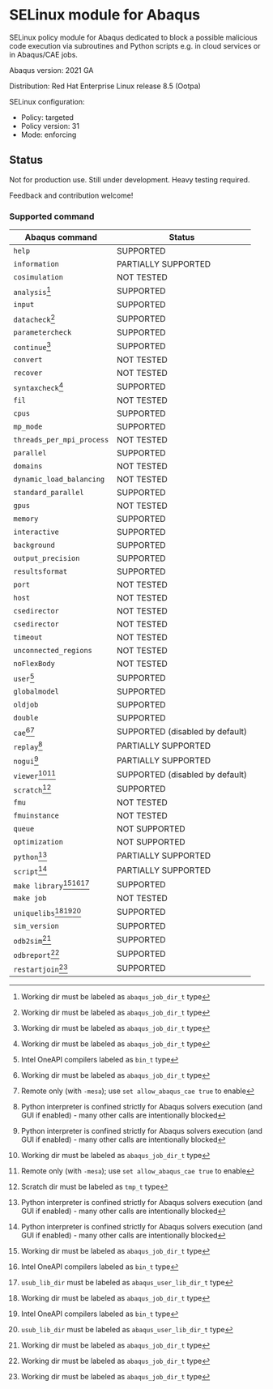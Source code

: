 # SELinux module for Abaqus
SELinux policy module for Abaqus dedicated to block a possible malicious code execution via subroutines and Python scripts e.g. in cloud services or in Abaqus/CAE jobs.

Abaqus version: 2021 GA

Distribution: Red Hat Enterprise Linux release 8.5 (Ootpa)

SELinux configuration:
 - Policy: targeted
 - Policy version: 31
 - Mode: enforcing

## Status
Not for production use. Still under development. Heavy testing required.

Feedback and contribution welcome!

### Supported command

| Abaqus command    | Status               | 
|-------------------|----------------------|
|`help`             |SUPPORTED             |
|`information`      |PARTIALLY SUPPORTED   |
|`cosimulation`     |NOT TESTED            |
|`analysis`[^1]     |SUPPORTED             |
|`input`            |SUPPORTED             |
|`datacheck`[^1]    |SUPPORTED             |
|`parametercheck`   |SUPPORTED             |
|`continue`[^1]     |SUPPORTED             |
|`convert`          |NOT TESTED            |
|`recover`          |NOT TESTED            |
|`syntaxcheck`[^1]  |SUPPORTED             |
|`fil`              |NOT TESTED            |
|`cpus`             |SUPPORTED             |
|`mp_mode`          |SUPPORTED             |
|`threads_per_mpi_process`|NOT TESTED             |
|`parallel`         |SUPPORTED             |
|`domains`          |NOT TESTED            |
|`dynamic_load_balancing`|NOT TESTED            |
|`standard_parallel`|SUPPORTED             |
|`gpus`             |NOT TESTED            |
|`memory`           |SUPPORTED             |
|`interactive`      |SUPPORTED             |
|`background`       |SUPPORTED             |
|`output_precision` |SUPPORTED             |
|`resultsformat`    |SUPPORTED             |
|`port`             |NOT TESTED            |
|`host`             |NOT TESTED            |
|`csedirector`      |NOT TESTED            |
|`csedirector`      |NOT TESTED            |
|`timeout`          |NOT TESTED            |
|`unconnected_regions`|NOT TESTED            |
|`noFlexBody`       |NOT TESTED            |
|`user`[^2]         |SUPPORTED             |
|`globalmodel`      |SUPPORTED             |
|`oldjob`           |SUPPORTED             |
|`double`           |SUPPORTED             |
|`cae`[^1][^3]      |SUPPORTED (disabled by default) |
|`replay`[^5]       |PARTIALLY SUPPORTED   |
|`nogui`[^5]        |PARTIALLY SUPPORTED   |
|`viewer`[^1][^3]   |SUPPORTED (disabled by default) |
|`scratch`[^4]      |SUPPORTED             |
|`fmu`              |NOT TESTED            |
|`fmuinstance`      |NOT TESTED            |
|`queue`            |NOT SUPPORTED         |
|`optimization`     |NOT SUPPORTED         |
|`python`[^5]       |PARTIALLY SUPPORTED   |
|`script`[^5]       |PARTIALLY SUPPORTED   |
|`make library`[^1][^2][^6] |SUPPORTED             |
|`make job`         |NOT TESTED            |
|`uniquelibs`[^1][^2][^6]   |SUPPORTED             |
|`sim_version`      |SUPPORTED             |
|`odb2sim`[^1]          |SUPPORTED             |
|`odbreport`[^1]        |SUPPORTED             |
|`restartjoin`[^1]      |SUPPORTED             |

[^1]: Working dir must be labeled as `abaqus_job_dir_t` type
[^2]: Intel OneAPI compilers labeled as `bin_t` type
[^3]: Remote only (with `-mesa`); use `set allow_abaqus_cae true` to enable 
[^4]: Scratch dir must be labeled as `tmp_t` type
[^5]: Python interpreter is confined strictly for Abaqus solvers execution (and GUI if enabled) - many other calls are intentionally blocked
[^6]: `usub_lib_dir` must be labeled as `abaqus_user_lib_dir_t` type

